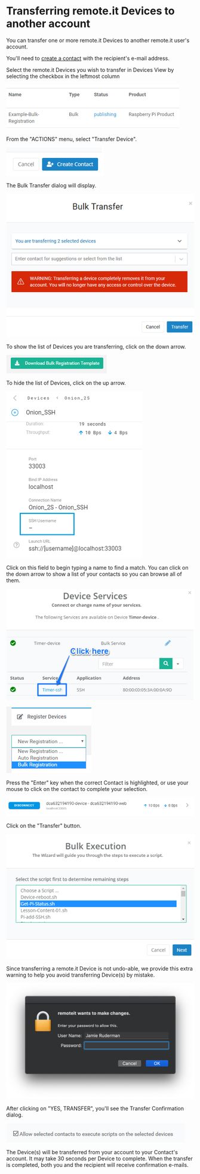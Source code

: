 # Transferring remote.it Devices to another account

You can transfer one or more remote.it Devices to another remote.it user's account.

You'll need to [create a contact](managing-contacts/create-a-contact.md) with the recipient's e-mail address.

Select the remote.it Devices you wish to transfer in Devices View by selecting the checkbox in the leftmost column

![](../.gitbook/assets/image%20%28256%29.png)

From the "ACTIONS" menu, select "Transfer Device".

![](../.gitbook/assets/image%20%28270%29.png)

The Bulk Transfer dialog will display.  

![](../.gitbook/assets/image%20%2820%29.png)

To show the list of Devices you are transferring, click on the down arrow.

![](../.gitbook/assets/image%20%28245%29.png)

To hide the list of Devices, click on the up arrow.

![](../.gitbook/assets/image%20%28328%29.png)

Click on this field to begin typing a name to find a match.  You can click on the down arrow to show a list of your contacts so you can browse all of them.

![](../.gitbook/assets/image%20%28195%29.png)

![](../.gitbook/assets/image%20%28115%29.png)

Press the "Enter" key when the correct Contact is highlighted, or use your mouse to click on the contact to complete your selection.

![](../.gitbook/assets/image%20%28396%29.png)

Click on the "Transfer" button.

![](../.gitbook/assets/image%20%28354%29.png)

Since transferring a remote.it Device is not undo-able, we provide this extra warning to help you avoid transferring Device\(s\) by mistake.

![](../.gitbook/assets/image%20%28139%29.png)

After clicking on "YES, TRANSFER", you'll see the Transfer Confirmation dialog.

![](../.gitbook/assets/image%20%28289%29.png)

The Device\(s\) will be transferred from your account to your Contact's account.  It may take 30 seconds per Device to complete.  When the transfer is completed, both you and the recipient will receive confirmation e-mails.

